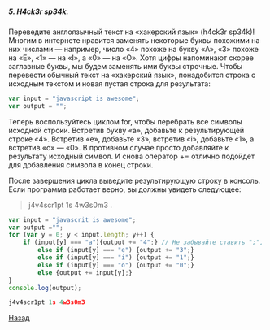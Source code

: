 ##### 5. H4ck3r sp34k.

Переведите англоязычный текст на «хакерский язык» (h4ck3r sp34k)! Многим в интернете нравится заменять некоторые буквы похожими на них числами — например, число «4» похоже на букву «A», «3» похоже на «E», «1» — на «I», а «0» — на «О». Хотя цифры напоминают скорее заглавные буквы, мы будем заменять ими буквы строчные. Чтобы перевести обычный текст на «хакерский язык», понадобится строка с исходным текстом и новая пустая строка для результата: 

`````javascript
var input = "javascript is awesome";
var output = "";
`````
Теперь воспользуйтесь циклом for, чтобы перебрать все символы исходной строки. Встретив букву «a», добавьте к результирующей строке «4». Встретив «e», добавьте «3», встретив «i», добавьте «1», а встретив «o» — «0». В противном случае просто добавляйте к результату исходный символ. И снова оператор += отлично подойдет для добавления символа в конец строки.

После завершения цикла выведите результирующую строку в консоль. Если программа работает верно, вы должны увидеть следующее: 
> j4v4scr1pt 1s 4w3s0m3 .

`````javascript
var input = "javascrit is awesome";
var output ="";
for (var y = 0; y < input.length; y++) {
    if (input[y] === "a"){output += "4";} // Не забывайте ставить ";", я не поставил и ничего не получалось.
        else if (input[y] === "e") {output += "3";}
        else if (input[y] === "i") {output += "1";}
        else if (input[y] === "o") {output += "0";}
        else {output += input[y];}
}
console.log(output);

j4v4scr1pt 1s 4w3s0m3
`````


[Назад](README.md)
